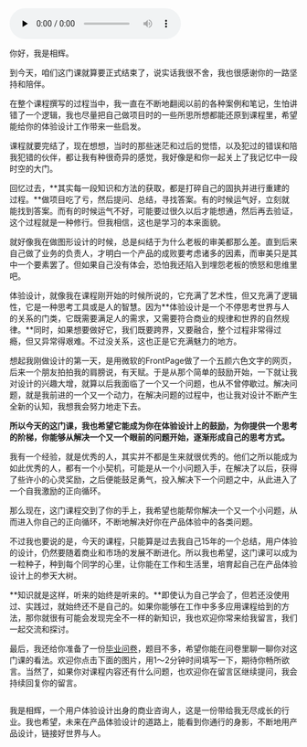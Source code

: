 <audio id="audio" title="结束语 | 设计的智慧，就是不断链接世界与人" controls="" preload="none"><source id="mp3" src="https://static001.geekbang.org/resource/audio/f9/c1/f9b3d5dfe0678d81a696f992e8e1b0c1.mp3"></audio>

你好，我是相辉。

到今天，咱们这门课就算要正式结束了，说实话我很不舍，我也很感谢你的一路坚持和陪伴。

在整个课程撰写的过程当中，我一直在不断地翻阅以前的各种案例和笔记，生怕讲错了一个逻辑，我也尽量把自己做项目时的一些所思所想都能还原到课程里，希望能给你的体验设计工作带来一些启发。

课程就要完结了，现在想想，当时的那些迷茫和过后的觉悟，以及犯过的错误和陪我犯错的伙伴，都让我有种很奇异的感觉，我好像是和你一起关上了我记忆中一段时空的大门。

回忆过去，**其实每一段知识和方法的获取，都是打碎自己的固执并进行重建的过程。**做项目吃了亏，然后提问、总结，寻找答案。有的时候运气好，立刻就能找到答案。而有的时候运气不好，可能要过很久以后才能想通，然后再去验证，这个过程就是一种修行。但我相信，这也是学习的本来面貌。

就好像我在做图形设计的时候，总是纠结于为什么老板的审美都那么差。直到后来自己做了业务的负责人，才明白一个产品的成败要考虑诸多的因素，而审美只是其中一个要素罢了。但如果自己没有体会，恐怕我还陷入到埋怨老板的愤怒和思维里吧。

体验设计，就像我在课程刚开始的时候所说的，它充满了艺术性，但又充满了逻辑性，它是一种思考工具或是人的智慧。因为**体验设计是一个不停思考世界与人的关系的门类，它既需要满足人的需求，又需要符合商业的规律和世界的自然规律。**同时，如果想要做好它，我们既要跨界，又要融合，整个过程非常得过瘾，但又异常得艰难。不过没关系，这也正是它充满魅力的地方。

想起我刚做设计的第一天，是用微软的FrontPage做了一个五颜六色文字的网页，后来一个朋友拍拍我的肩膀说，有天赋。于是从那个简单的鼓励开始，一下就让我对设计的兴趣大增，就算以后我面临了一个又一个问题，也从不曾停歇过。解决问题，就是我前进的一个又一个动力，在解决问题的过程中，也让我对设计不断产生全新的认知，我想我会努力地走下去。

**所以今天的这门课，我也希望它能成为你在体验设计上的鼓励，为你提供一个思考的阶梯，你能够从解决一个又一个眼前的问题开始，逐渐形成自己的思考方式。**

我有一个经验，就是优秀的人，其实并不都是生来就很优秀的。他们之所以能成为如此优秀的人，都有一个小契机，可能是从一个小问题入手，在解决了以后，获得了些许小的心灵奖励，之后便能鼓足勇气，投入解决下一个问题之中，从此进入了一个自我激励的正向循环。

那么现在，这门课程交到了你的手上，我希望也能帮你解决一个又一个小问题，从而进入你自己的正向循环，不断地解决好你在产品体验中的各类问题。

不过我也要说的是，今天的课程，只能算是过去我自己15年的一个总结，用户体验的设计，仍然要随着商业和市场的发展不断进化。所以我也希望，这门课可以成为一粒种子，种到每个同学的心里，让你能在工作和生活里，培育起自己在产品体验设计上的参天大树。

**知识就是这样，听来的始终是听来的。**即使认为自己学会了，但若还没使用过、实践过，就始终还不是自己的。如果你能够在工作中多多应用课程给到的方法，那你就很有可能会发现完全不一样的新知识，我也欢迎你常来给我留言，我们一起交流和探讨。

最后，我还给你准备了一份[毕业问卷](http://jinshuju.net/f/Wv9sSI)，题目不多，希望你能在问卷里聊一聊你对这门课的看法。欢迎你点击下面的图片，用1～2分钟时间填写一下，期待你畅所欲言。当然了，如果你对课程内容还有什么问题，也欢迎你在留言区继续提问，我会持续回复你的留言。

[<img src="https://static001.geekbang.org/resource/image/f4/35/f4665dcfcef5740f9c19a468639bd735.jpg" alt="">](http://jinshuju.net/f/Wv9sSI)

我是相辉，一个用户体验设计出身的商业咨询人，这是一份带给我无尽成长的行业。我也希望，未来在产品体验设计的道路上，能看到你通行的身影，不断地用产品设计，链接好世界与人。
